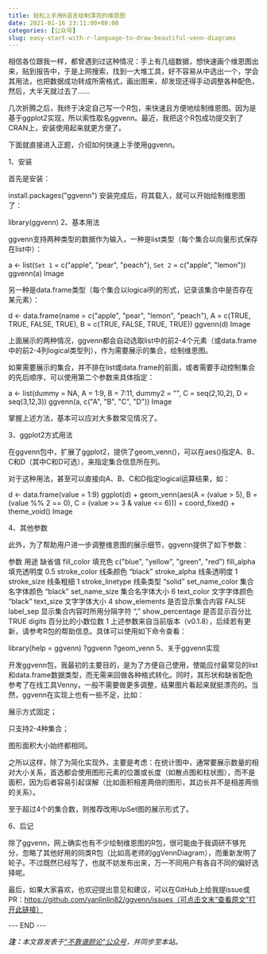 ```yaml
---
title: 轻松上手用R语言绘制漂亮的维恩图
date: 2021-01-16 23:11:00+08:00
categories: [公众号]
slug: easy-start-with-r-language-to-draw-beautiful-venn-diagrams
---
```


相信各位跟我一样，都曾遇到过这种情况：手上有几组数据，想快速画个维恩图出来，贴到报告中，于是上网搜索，找到一大堆工具，好不容易从中选出一个，学会其用法，也把数据成功转成所需格式，画出图来，却发现还得手动调整各种配色，然后，大半天就过去了……

几次折腾之后，我终于决定自己写一个R包，来快速且方便地绘制维恩图。因为是基于ggplot2实现，所以索性取名ggvenn。最近，我把这个R包成功提交到了CRAN上，安装使用起来就更方便了。

下面就直接进入正题，介绍如何快速上手使用ggvenn。

1、安装

首先是安装：

install.packages("ggvenn")
安装完成后，将其载入，就可以开始绘制维恩图了：

library(ggvenn)
2、基本用法

ggvenn支持两种类型的数据作为输入，一种是list类型（每个集合以向量形式保存在list中）：

a <- list(`Set 1` = c("apple", "pear", "peach"),
          `Set 2` = c("apple", "lemon"))
ggvenn(a)
Image

另一种是data.frame类型（每个集合以logical列的形式，记录该集合中是否存在某元素）：

d <- data.frame(name = c("apple", "pear", "lemon", "peach"),
                A = c(TRUE, TRUE, FALSE, TRUE),
                B = c(TRUE, FALSE, TRUE, TRUE))
ggvenn(d)
Image

上面展示的两种情况，ggvenn都会自动选取list中的前2-4个元素（或data.frame中的前2-4列logical类型列），作为需要展示的集合，绘制维恩图。

如果需要展示的集合，并不排在list或data.frame的前面，或者需要手动控制集合的先后顺序，可以使用第二个参数来具体指定：

a <- list(dummy = NA, A = 1:9, B = 7:11,
          dummy2 = "", C = seq(2,10,2), D = seq(3,12,3))
ggvenn(a, c("A", "B", "C", "D"))
Image

掌握上述方法，基本可以应对大多数常见情况了。

3、ggplot2方式用法

在ggvenn包中，扩展了ggplot2，提供了geom_venn()，可以在aes()指定A、B、C和D（其中C和D可选），来指定集合信息所在列。

对于这种用法，甚至可以直接向A、B、C和D指定logical运算结果，如：

d <- data.frame(value = 1:9)
ggplot(d) +
  geom_venn(aes(A = (value > 5),
                B = (value %% 2 == 0),
                C = (value >= 3 & value <= 6))) +
  coord_fixed() +
  theme_void()
Image

4、其他参数

此外，为了帮助用户进一步调整维恩图的展示细节，ggvenn提供了如下参数：

参数	用途	缺省值
fill_color	填充色	c("blue", "yellow", "green", "red")
fill_alpha	填充透明度	0.5
stroke_color	线条颜色	“black”
stroke_alpha	线条透明度	1
stroke_size	线条粗细	1
stroke_linetype	线条类型	“solid”
set_name_color	集合名字体颜色	“black”
set_name_size	集合名字体大小	6
text_color	文字字体颜色	“black”
text_size	文字字体大小	4
show_elements	是否显示集合内容	FALSE
label_sep	显示集合内容时所用分隔字符	“,”
show_percentage	是否显示百分比	TRUE
digits	百分比的小数位数	1
上述参数来自当前版本（v0.1.8），后续若有更新，请参考R包的帮助信息。具体可以使用如下命令查看：

library(help = ggvenn)
?ggvenn
?geom_venn
5、关于ggvenn实现

开发ggvenn包，我最初的主要目的，是为了方便自己使用，使能应付最常见的list和data.frame数据类型，而无需来回做各种格式转化。同时，其形状和缺省配色参考了在线工具Venny，一般不需要做更多调整，结果图片看起来就挺漂亮的。当然，ggvenn在实现上也有一些不足，比如：


展示方式固定；

只支持2-4种集合；

图形面积大小始终都相同。

之所以这样，除了为简化实现外，主要是考虑：在统计图中，通常要展示数量的相对大小关系，首选都会使用图形元素的位置或长度（如散点图和柱状图），而不是面积，因为后者容易引起误解（比如面积相差两倍的图形，其边长并不是相差两倍的关系）。

至于超过4个的集合数，则推荐改用UpSet图的展示形式了。

6、后记

除了ggvenn，网上确实也有不少绘制维恩图的R包，很可能由于我调研不够充分，忽略了其他好用的同类R包（比如高老师的ggVennDiagram），而重新发明了轮子。不过既然已经写了，也就不妨发布出来，万一不同用户有各自不同的偏好选择呢。

最后，如果大家喜欢，也欢迎提出意见和建议，可以在GitHub上给我提issue或PR：https://github.com/yanlinlin82/ggvenn/issues（可点击文末“查看原文”打开此链接）

<div class="p-5 text-center">--- END ---</div>

<i><b>注：</b>本文首发表于[“不靠谱颜论”公众号](https://mp.weixin.qq.com/s/Z93iC-2iAueftwiyE3ltlQ)，并同步至本站。</i>
